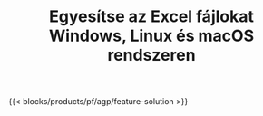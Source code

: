 ﻿---
title: Egyesítse az Excel fájlokat Windows, Linux és macOS rendszeren 
weight: 7730
url: /hu/merger
description: Ingyenes alkalmazás és API-k az Excel XLS, XLSX, CSV, TSV, ODS, SXC és FODS fájlok kombinálásához
---
{{< blocks/products/pf/agp/feature-solution >}} 

